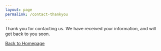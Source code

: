 ```yaml
---
layout: page
permalink: /contact-thankyou
---
```


Thank you for contacting us. We have received your information, and will get back to you soon.

[Back to Homepage](/)